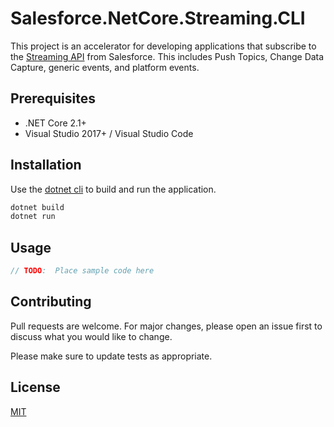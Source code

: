 ﻿# Salesforce.NetCore.Streaming.CLI

This project is an accelerator for developing applications that subscribe to the [Streaming API](https://developer.salesforce.com/docs/atlas.en-us.api_streaming.meta/api_streaming/) from Salesforce.  This includes Push Topics, Change Data Capture, generic events, and platform events.

## Prerequisites

* .NET Core 2.1+
* Visual Studio 2017+ / Visual Studio Code

## Installation

Use the [dotnet cli](https://docs.microsoft.com/en-us/dotnet/core/tools/) to build and run the application.

```bash
dotnet build
dotnet run
```

## Usage

```c#
// TODO:  Place sample code here
```

## Contributing
Pull requests are welcome. For major changes, please open an issue first to discuss what you would like to change.

Please make sure to update tests as appropriate.

## License
[MIT](https://choosealicense.com/licenses/mit/)